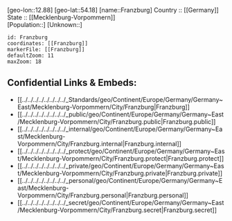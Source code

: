 ﻿---
location: [54.18,12.88] 
mapzoom: [7,12] 
mapmarker: city 
type: City
tags:
- geo/City


SpocWebEntityId: 30232
isDeleted: false
confidential: public

---
[geo-lon::12.88] 
[geo-lat::54.18] 
[name::Franzburg] 
Country :: [[Germany]]  
State :: [[Mecklenburg-Vorpommern]]  
[Population::] 
[Unknown::] 


```leaflet
id: Franzburg
coordinates: [[Franzburg]] 
markerFile: [[Franzburg]] 
defaultZoom: 11 
maxZoom: 18
```


## Confidential Links & Embeds: 
- [[../../../../../../../../_Standards/geo/Continent/Europe/Germany/Germany~East/Mecklenburg-Vorpommern/City/Franzburg|Franzburg]] 
- [[../../../../../../../../_public/geo/Continent/Europe/Germany/Germany~East/Mecklenburg-Vorpommern/City/Franzburg.public|Franzburg.public]] 
- [[../../../../../../../../_internal/geo/Continent/Europe/Germany/Germany~East/Mecklenburg-Vorpommern/City/Franzburg.internal|Franzburg.internal]] 
- [[../../../../../../../../_protect/geo/Continent/Europe/Germany/Germany~East/Mecklenburg-Vorpommern/City/Franzburg.protect|Franzburg.protect]] 
- [[../../../../../../../../_private/geo/Continent/Europe/Germany/Germany~East/Mecklenburg-Vorpommern/City/Franzburg.private|Franzburg.private]] 
- [[../../../../../../../../_personal/geo/Continent/Europe/Germany/Germany~East/Mecklenburg-Vorpommern/City/Franzburg.personal|Franzburg.personal]] 
- [[../../../../../../../../_secret/geo/Continent/Europe/Germany/Germany~East/Mecklenburg-Vorpommern/City/Franzburg.secret|Franzburg.secret]] 
